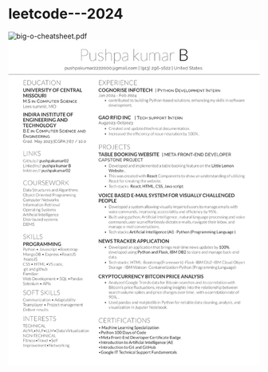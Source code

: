 # leetcode---2024

![big-o-cheatsheet.pdf]("https://github.com/Pushpakumar02/pushpakumar02.github.io/blob/main/docs/Pushpakumar_resume.pdf")
<img src="https://github.com/Pushpakumar02/pushpakumar02.github.io/blob/main/docs/Pushpakumar_resume.pdf"/>

